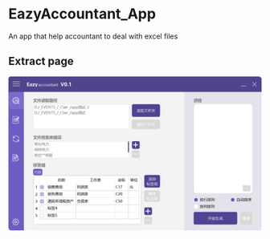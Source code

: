 # EazyAccountant_App

An app that help accountant to deal with excel files

## Extract page

![image](png/extract页面.png)